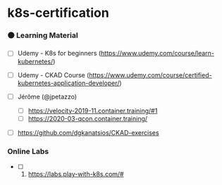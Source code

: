 # k8s-certification

### :black_circle: Learning Material

- [ ] Udemy - K8s for beginners (https://www.udemy.com/course/learn-kubernetes/)
- [ ] Udemy - CKAD Course (https://www.udemy.com/course/certified-kubernetes-application-developer/)
- [ ] Jérôme (@jpetazzo)
    - [ ] https://velocity-2019-11.container.training/#1
    - [ ] https://2020-03-qcon.container.training/
- [ ] https://github.com/dgkanatsios/CKAD-exercises


### Online Labs
- [ ] 1. https://labs.play-with-k8s.com/#
